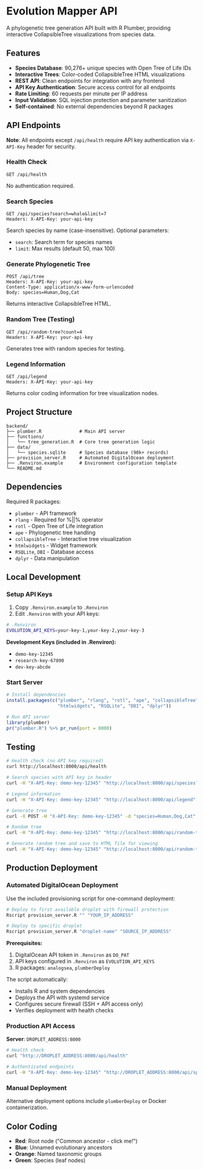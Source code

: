# Evolution Mapper API

A phylogenetic tree generation API built with R Plumber, providing interactive CollapsibleTree visualizations from species data.

## Features

- **Species Database**: 90,276+ unique species with Open Tree of Life IDs
- **Interactive Trees**: Color-coded CollapsibleTree HTML visualizations
- **REST API**: Clean endpoints for integration with any frontend
- **API Key Authentication**: Secure access control for all endpoints
- **Rate Limiting**: 60 requests per minute per IP address
- **Input Validation**: SQL injection protection and parameter sanitization
- **Self-contained**: No external dependencies beyond R packages

## API Endpoints

**Note**: All endpoints except `/api/health` require API key authentication via `X-API-Key` header for security.

### Health Check
```
GET /api/health
```
No authentication required.

### Search Species
```
GET /api/species?search=whale&limit=7
Headers: X-API-Key: your-api-key
```
Search species by name (case-insensitive). Optional parameters:
- `search`: Search term for species names
- `limit`: Max results (default 50, max 100)

### Generate Phylogenetic Tree
```
POST /api/tree
Headers: X-API-Key: your-api-key
Content-Type: application/x-www-form-urlencoded
Body: species=Human,Dog,Cat
```
Returns interactive CollapsibleTree HTML.

### Random Tree (Testing)
```
GET /api/random-tree?count=4
Headers: X-API-Key: your-api-key
```
Generates tree with random species for testing.

### Legend Information
```
GET /api/legend
Headers: X-API-Key: your-api-key
```
Returns color coding information for tree visualization nodes.

## Project Structure

```
backend/
├── plumber.R              # Main API server
├── functions/
│   └── tree_generation.R  # Core tree generation logic
├── data/
│   └── species.sqlite     # Species database (90k+ records)
├── provision_server.R     # Automated DigitalOcean deployment
├── .Renviron.example      # Environment configuration template
└── README.md
```

## Dependencies

Required R packages:
- `plumber` - API framework
- `rlang` - Required for %||% operator
- `rotl` - Open Tree of Life integration
- `ape` - Phylogenetic tree handling
- `collapsibleTree` - Interactive tree visualization
- `htmlwidgets` - Widget framework
- `RSQLite`, `DBI` - Database access
- `dplyr` - Data manipulation

## Local Development

### Setup API Keys

1. Copy `.Renviron.example` to `.Renviron`
2. Edit `.Renviron` with your API keys:
```bash
# .Renviron
EVOLUTION_API_KEYS=your-key-1,your-key-2,your-key-3
```

**Development Keys (included in .Renviron):**
- `demo-key-12345`
- `research-key-67890` 
- `dev-key-abcde`

### Start Server

```r
# Install dependencies
install.packages(c("plumber", "rlang", "rotl", "ape", "collapsibleTree", 
                   "htmlwidgets", "RSQLite", "DBI", "dplyr"))

# Run API server
library(plumber)
pr("plumber.R") %>% pr_run(port = 8000)
```

## Testing

```bash
# Health check (no API key required)
curl http://localhost:8000/api/health

# Search species with API key in header
curl -H "X-API-Key: demo-key-12345" "http://localhost:8000/api/species?search=whale&limit=7"

# Legend information
curl -H "X-API-Key: demo-key-12345" "http://localhost:8000/api/legend"

# Generate tree
curl -X POST -H "X-API-Key: demo-key-12345" -d "species=Human,Dog,Cat" http://localhost:8000/api/tree

# Random tree
curl -H "X-API-Key: demo-key-12345" "http://localhost:8000/api/random-tree?count=3"

# Generate random tree and save to HTML file for viewing
curl -H "X-API-Key: demo-key-12345" "http://localhost:8000/api/random-tree?count=5" | jq -r '.html[0]' > random_tree.html
```

## Production Deployment

### Automated DigitalOcean Deployment

Use the included provisioning script for one-command deployment:

```bash
# Deploy to first available droplet with firewall protection
Rscript provision_server.R "" "YOUR_IP_ADDRESS"

# Deploy to specific droplet
Rscript provision_server.R "droplet-name" "SOURCE_IP_ADDRESS"
```

**Prerequisites:**
1. DigitalOcean API token in `.Renviron` as `DO_PAT`
2. API keys configured in `.Renviron` as `EVOLUTION_API_KEYS`
3. R packages: `analogsea`, `plumberDeploy`

The script automatically:
- Installs R and system dependencies
- Deploys the API with systemd service
- Configures secure firewall (SSH + API access only)
- Verifies deployment with health checks

### Production API Access

**Server**: `DROPLET_ADDRESS:8000`

```bash
# Health check
curl "http://DROPLET_ADDRESS:8000/api/health"

# Authenticated endpoints
curl -H "X-API-Key: demo-key-12345" "http://DROPLET_ADDRESS:8000/api/species?search=human&limit=3"
```

### Manual Deployment

Alternative deployment options include `plumberDeploy` or Docker containerization.

## Color Coding

- **Red**: Root node ("Common ancestor - click me!")
- **Blue**: Unnamed evolutionary ancestors  
- **Orange**: Named taxonomic groups
- **Green**: Species (leaf nodes)